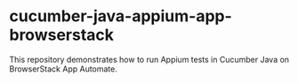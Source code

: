# cucumber-java-appium-app-browserstack
This repository demonstrates how to run Appium tests in Cucumber Java on BrowserStack App Automate.
